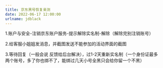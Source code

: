 ```yaml
---
title: 京东黑号恢复亲测
date: 2022-06-17 12:00:00
urlname: jdblack
---
```



1.账户与安全-注销京东账户服务-提示解除实名制-解除（解除完别注销账号）

2.给客服小姐姐发消息，并截图发送不能参加的活动界面的截图

3.等待回复（一般会说 反馈给后台解决），过1-2天重新实名制（一个身份证最多两个账号，多了你也绑不了，能绑过几天小号全黑只会给你留一个不黑）